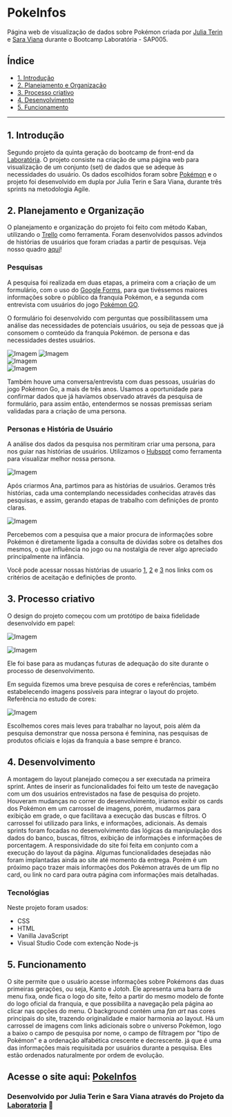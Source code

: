 # PokeInfos

Página web de visualização de dados sobre Pokémon criada por [Julia Terin](https://github.com/JuliaTerin) e [Sara Viana](https://github.com/SaraOhara) durante o Bootcamp Laboratória - SAP005.

## Índice

* [1. Introdução](#1-introdução)
* [2. Planejamento e Organização](#2-planejamento-e-organização)
* [3. Processo criativo](#3-processo-criativo)
* [4. Desenvolvimento](#4-desenvolvimento)
* [5. Funcionamento](#5-funcionamento)

***

## 1. Introdução

Segundo projeto da quinta geração do bootcamp de front-end da [Laboratória](https://github.com/Laboratoria).
O projeto consiste na criação de uma página web para visualização de um conjunto (set) de dados que se adeque às necessidades do usuário. Os dados escolhidos foram sobre [Pokémon](https://pt.wikipedia.org/wiki/Pok%C3%A9mon) e o projeto foi desenvolvido em dupla por Julia Terin e Sara Viana, durante três sprints na metodologia Agile.

## 2. Planejamento e Organização

O planejamento e organização do projeto foi feito com método Kaban, utilizando o [Trello](https://trello.com/) como ferramenta. Foram desenvolvidos passos advindos de histórias de usuários que foram criadas a partir de pesquisas.
Veja nosso quadro [aqui](https://trello.com/b/bV5vlV5C/2-proj-lab-data-lovers)!

### Pesquisas

A pesquisa foi realizada em duas etapas, a primeira com a criação de um formulário, com o uso do [Google Forms](https://workspace.google.com/intl/pt-BR/products/forms/?utm_source=google&utm_medium=cpc&utm_campaign=latam-BR-all-pt-dr-bkws-all-all-trial-e-dr-1009103-LUAC0011908&utm_content=text-ad-none-any-DEV_c-CRE_470571214281-ADGP_BKWS%20%7C%20Multi%20~%20Forms-KWID_43700057676889044-kwd-10647024857&utm_term=KW_google%20forms-ST_google%20forms&gclid=Cj0KCQiA2af-BRDzARIsAIVQUOeEjlhwWNjUEvxMxrVVHxE3bKqfabN3RMNj1c4ZByvIbU8LYcodkhEaArlTEALw_wcB&gclsrc=aw.ds), para que tivéssemos maiores informações sobre o público da franquia Pokémon, e a segunda com entrevista com usuários do jogo [Pokémon GO](https://pokemongolive.com/pt_br/).

O formulário foi desenvolvido com perguntas que possibilitassem uma análise das necessidades de potenciais usuários, ou seja de pessoas que já consomem o comteúdo da franquia Pokémon. de persona e das necessidades destes usuários.

![Imagem](https://github.com/JuliaTerin/PokeInfos-SAP005-data-lovers/blob/master/img_readme/pesq-genero.png?raw=true)
![Imagem](https://github.com/JuliaTerin/PokeInfos-SAP005-data-lovers/blob/master/img_readme/pesq-conheceu.png?raw=true)  
![Imagem](https://github.com/JuliaTerin/PokeInfos-SAP005-data-lovers/blob/master/img_readme/pesq-interessesite.png?raw=true)  
![Imagem](https://github.com/JuliaTerin/PokeInfos-SAP005-data-lovers/blob/master/img_readme/pesq-sabersobre.png?raw=true)  

Também houve uma conversa/entrevista com duas pessoas, usuárias do jogo Pokémon Go, a mais de três anos. Usamos a oportunidade para confirmar dados que já havíamos observado através da pesquisa de formulário, para assim então, entendermos se nossas premissas seriam validadas para a criação de uma persona. 

### Personas e História de Usuário

A análise dos dados da pesquisa nos permitiram criar uma persona, para nos guiar nas histórias de usuários. Utilizamos o [Hubspot](https://www.hubspot.com/make-my-persona) como ferramenta para visualizar melhor nossa persona.

![Imagem](https://github.com/JuliaTerin/PokeInfos-SAP005-data-lovers/blob/master/img_readme/personana.png?raw=true)

Após criarmos Ana, partimos para as histórias de usuários. Geramos três histórias, cada uma contemplando necessidades conhecidas através das pesquisas, e assim, gerando etapas de trabalho com  definições de pronto claras.

![Imagem](https://github.com/JuliaTerin/PokeInfos-SAP005-data-lovers/blob/master/img_readme/HUum.png?raw=true)

Percebemos com a pesquisa que a maior procura de informações sobre Pokémon é diretamente ligada a consulta de dúvidas sobre os detalhes dos mesmos, o que influência no jogo ou na nostalgia de rever algo apreciado principalmente na infância. 

Você pode acessar nossas histórias de usuario [1](https://trello.com/c/O2YLY0pD/17-hist%C3%B3ria-de-usu%C3%A1rio-1), [2](https://trello.com/c/x8VdKalT/4-hist%C3%B3ria-de-usu%C3%A1rio-2) e [3](https://trello.com/c/rPYWh649/18-hist%C3%B3ria-de-usu%C3%A1rio-3) nos links com os critérios de aceitação e definições de pronto. 

## 3. Processo criativo

O design do projeto começou com um protótipo de baixa fidelidade desenvolvido em papel:

![Imagem](https://github.com/JuliaTerin/PokeInfos-SAP005-data-lovers/blob/master/img_readme/prot-menu.jpeg?raw=true)

![Imagem](https://github.com/JuliaTerin/PokeInfos-SAP005-data-lovers/blob/master/img_readme/prot-card.jpeg?raw=true)

Ele foi base para as mudanças futuras de adequação do site durante o processo de desenvolvimento.

Em seguida fizemos uma breve pesquisa de cores e referências, também estabelecendo imagens possíveis para integrar o layout do projeto.
Referência no estudo de cores:

![Imagem](https://github.com/JuliaTerin/PokeInfos-SAP005-data-lovers/blob/master/img_readme/cores.png?raw=true)

Escolhemos cores mais leves para trabalhar no layout, pois além da pesquisa demonstrar que nossa persona é feminina, nas pesquisas de produtos oficiais e lojas da franquia a base sempre é branco.

## 4. Desenvolvimento

A montagem do layout planejado começou a ser executada na primeira sprint. Antes de inserir as funcionalidades foi feito
um teste de navegação com um dos usuários entrevistados na fase de pesquisa do projeto.
Houveram mudanças no correr do desenvolvimento, iriamos exibir os cards dos Pokémon em um carrossel de imagens, porém, mudarmos para exibição em grade, o que facilitava a execução das buscas e filtros. O carrossel foi utilizado para links, e informações, adicionais.
As demais sprints foram focadas no desenvolvimento das lógicas da manipulação dos dados do banco, buscas, filtros, exibição de informações e informações de porcentagem.
A responsividade do site foi feita em conjunto com a execução do layout da página.
Algumas funcionalidades desejadas não foram implantadas ainda ao site até momento da entrega. Porém é um próximo paço trazer mais informações dos Pokémon através de um flip no card, ou link no card para outra página com informações mais detalhadas.

### Tecnológias

Neste projeto foram usados:

<ul>
<li>CSS</li>
<li>HTML</li>
<li>Vanilla JavaScript</li>
<li>Visual Studio Code com extenção Node-js</li>
</ul>

## 5. Funcionamento

O site permite que o usuário acesse informações sobre Pokémons das duas primeiras gerações, ou seja, Kanto e Jotoh. Ele apresenta uma barra de menu fixa, onde fica o logo do site, feito a partir do mesmo modelo de fonte do logo oficial da franquia, e que possibilita a navegação pela página ao clicar nas opções do menu. O background contém uma *fan art* nas cores principais do site, trazendo originalidade e maior harmonia ao layout.
Há um carrossel de imagens com links adicionais sobre o universo Pokémon, logo a baixo o campo de pesquisa por nome, o campo de filtragem por "tipo de Pokémon" e a ordenação alfabética crescente e decrescente. já que é uma das informações mais requisitada por usuários durante a pesquisa. Eles estão ordenados naturalmente por ordem de evolução.



## Acesse o site aqui: [PokeInfos](https://saraohara.github.io/PokeInfos-SAP005-data-lovers/#Poked%C3%A9x)

### Desenvolvido por Julia Terin e Sara Viana através do Projeto da [Laboratoria](https://www.laboratoria.la/) 💛

